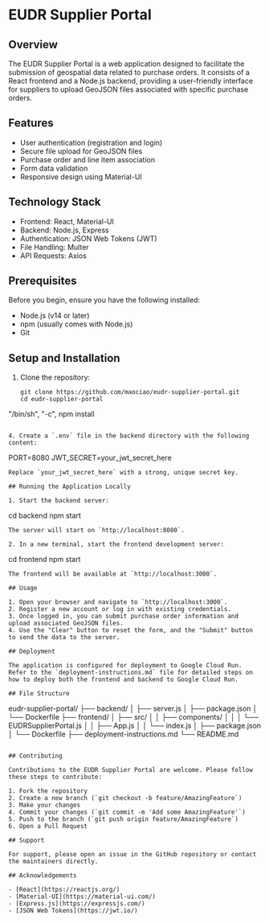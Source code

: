 # EUDR Supplier Portal

## Overview

The EUDR Supplier Portal is a web application designed to facilitate the submission of geospatial data related to purchase orders. It consists of a React frontend and a Node.js backend, providing a user-friendly interface for suppliers to upload GeoJSON files associated with specific purchase orders.

## Features

- User authentication (registration and login)
- Secure file upload for GeoJSON files
- Purchase order and line item association
- Form data validation
- Responsive design using Material-UI

## Technology Stack

- Frontend: React, Material-UI
- Backend: Node.js, Express
- Authentication: JSON Web Tokens (JWT)
- File Handling: Multer
- API Requests: Axios

## Prerequisites

Before you begin, ensure you have the following installed:
- Node.js (v14 or later)
- npm (usually comes with Node.js)
- Git

## Setup and Installation

1. Clone the repository:
   ```
   git clone https://github.com/maociao/eudr-supplier-portal.git
   cd eudr-supplier-portal
   ```
"/bin/sh", "-c", 
   npm install
   ```

4. Create a `.env` file in the backend directory with the following content:
   ```
   PORT=8080
   JWT_SECRET=your_jwt_secret_here
   ```
   Replace `your_jwt_secret_here` with a strong, unique secret key.

## Running the Application Locally

1. Start the backend server:
   ```
   cd backend
   npm start
   ```
   The server will start on `http://localhost:8080`.

2. In a new terminal, start the frontend development server:
   ```
   cd frontend
   npm start
   ```
   The frontend will be available at `http://localhost:3000`.

## Usage

1. Open your browser and navigate to `http://localhost:3000`.
2. Register a new account or log in with existing credentials.
3. Once logged in, you can submit purchase order information and upload associated GeoJSON files.
4. Use the "Clear" button to reset the form, and the "Submit" button to send the data to the server.

## Deployment

The application is configured for deployment to Google Cloud Run. Refer to the `deployment-instructions.md` file for detailed steps on how to deploy both the frontend and backend to Google Cloud Run.

## File Structure

```
eudr-supplier-portal/
├── backend/
│   ├── server.js
│   ├── package.json
│   └── Dockerfile
├── frontend/
│   ├── src/
│   │   ├── components/
│   │   │   └── EUDRSupplierPortal.js
│   │   ├── App.js
│   │   └── index.js
│   ├── package.json
│   └── Dockerfile
├── deployment-instructions.md
└── README.md
```

## Contributing

Contributions to the EUDR Supplier Portal are welcome. Please follow these steps to contribute:

1. Fork the repository
2. Create a new branch (`git checkout -b feature/AmazingFeature`)
3. Make your changes
4. Commit your changes (`git commit -m 'Add some AmazingFeature'`)
5. Push to the branch (`git push origin feature/AmazingFeature`)
6. Open a Pull Request

## Support

For support, please open an issue in the GitHub repository or contact the maintainers directly.

## Acknowledgements

- [React](https://reactjs.org/)
- [Material-UI](https://material-ui.com/)
- [Express.js](https://expressjs.com/)
- [JSON Web Tokens](https://jwt.io/)